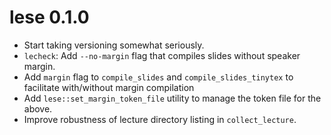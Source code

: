 # lese 0.1.0

* Start taking versioning somewhat seriously.
* `lecheck`: Add `--no-margin` flag that compiles slides without speaker margin.
* Add `margin` flag to `compile_slides` and `compile_slides_tinytex` to facilitate with/without margin compilation
* Add `lese::set_margin_token_file` utility to manage the token file for the above.
* Improve robustness of lecture directory listing in `collect_lecture`.
